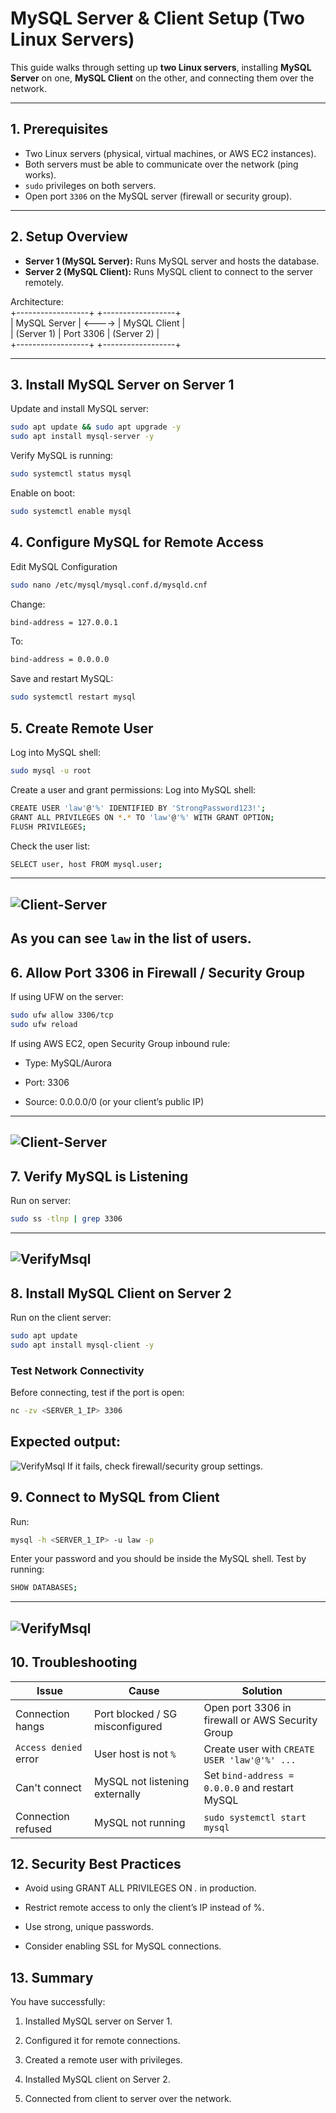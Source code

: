 # MySQL Server & Client Setup (Two Linux Servers)

This guide walks through setting up **two Linux servers**, installing **MySQL Server** on one, **MySQL Client** on the other, and connecting them over the network.

---

## 1. Prerequisites

- Two Linux servers (physical, virtual machines, or AWS EC2 instances).
- Both servers must be able to communicate over the network (ping works).
- `sudo` privileges on both servers.
- Open port `3306` on the MySQL server (firewall or security group).

---

## 2. Setup Overview

- **Server 1 (MySQL Server):** Runs MySQL server and hosts the database.
- **Server 2 (MySQL Client):** Runs MySQL client to connect to the server remotely.

Architecture:<br />
+------------------+ +------------------+ <br />
| MySQL Server | <----> | MySQL Client | <br />
| (Server 1) | Port 3306 | (Server 2) | <br />
+------------------+ +------------------+


---

## 3. Install MySQL Server on Server 1

Update and install MySQL server:

```bash
sudo apt update && sudo apt upgrade -y
sudo apt install mysql-server -y
```
Verify MySQL is running:
```bash
sudo systemctl status mysql
```
Enable on boot:
```bash
sudo systemctl enable mysql
```
## 4. Configure MySQL for Remote Access

Edit MySQL Configuration
```bash
sudo nano /etc/mysql/mysql.conf.d/mysqld.cnf
```
Change:
```bash
bind-address = 127.0.0.1
```
To:
```bash
bind-address = 0.0.0.0
```
Save and restart MySQL:
```bash
sudo systemctl restart mysql
```
## 5. Create Remote User

Log into MySQL shell:
```bash
sudo mysql -u root
```
Create a user and grant permissions:
Log into MySQL shell:
```bash
CREATE USER 'law'@'%' IDENTIFIED BY 'StrongPassword123!';
GRANT ALL PRIVILEGES ON *.* TO 'law'@'%' WITH GRANT OPTION;
FLUSH PRIVILEGES;

```
Check the user list:
```bash
SELECT user, host FROM mysql.user;
```
---
![Client-Server](../5.Client_Server_Architecture/images/1a.PNG)
---
As you can see `law` in the list of users.
---
## 6. Allow Port 3306 in Firewall / Security Group

If using UFW on the server:
```bash
sudo ufw allow 3306/tcp
sudo ufw reload
```
If using AWS EC2, open Security Group inbound rule:

- Type: MySQL/Aurora

- Port: 3306

- Source: 0.0.0.0/0 (or your client’s public IP)
---
![Client-Server](../5.Client_Server_Architecture/images/1b.PNG)
---
## 7. Verify MySQL is Listening

Run on server:
```bash
sudo ss -tlnp | grep 3306

```
---
![VerifyMsql](../5.Client_Server_Architecture/images/1c.PNG)
---
## 8. Install MySQL Client on Server 2

Run on the client server:
```bash
sudo apt update
sudo apt install mysql-client -y

```
### Test Network Connectivity

Before connecting, test if the port is open:
```bash
nc -zv <SERVER_1_IP> 3306
```
Expected output:
---
![VerifyMsql](../5.Client_Server_Architecture/images/1d.PNG)
If it fails, check firewall/security group settings.
## 9. Connect to MySQL from Client

Run:
```bash
mysql -h <SERVER_1_IP> -u law -p

```
Enter your password and you should be inside the MySQL shell. Test by running:
```bash
SHOW DATABASES;
```
---
![VerifyMsql](../5.Client_Server_Architecture/images/3.PNG)
---
## 10. Troubleshooting
| Issue                 | Cause                           | Solution                                         |
| --------------------- | ------------------------------- | ------------------------------------------------ |
| Connection hangs      | Port blocked / SG misconfigured | Open port 3306 in firewall or AWS Security Group |
| `Access denied` error | User host is not `%`            | Create user with `CREATE USER 'law'@'%' ...`     |
| Can't connect         | MySQL not listening externally  | Set `bind-address = 0.0.0.0` and restart MySQL   |
| Connection refused    | MySQL not running               | `sudo systemctl start mysql`                     |


## 12. Security Best Practices

- Avoid using GRANT ALL PRIVILEGES ON *.* in production.

- Restrict remote access to only the client’s IP instead of %.

- Use strong, unique passwords.

- Consider enabling SSL for MySQL connections.

## 13. Summary

You have successfully:

1. Installed MySQL server on Server 1.

2. Configured it for remote connections.

3. Created a remote user with privileges.

4. Installed MySQL client on Server 2.

5. Connected from client to server over the network.